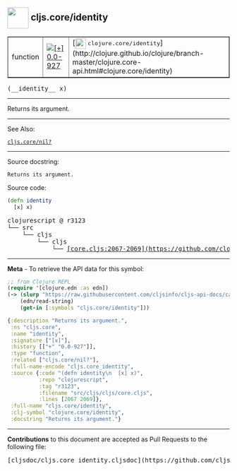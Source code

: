 ## <img width="48px" valign="middle" src="http://i.imgur.com/Hi20huC.png"> cljs.core/identity

 <table border="1">
<tr>

<td>function</td>
<td><a href="https://github.com/cljsinfo/cljs-api-docs/tree/0.0-927"><img valign="middle" alt="[+] 0.0-927" src="https://img.shields.io/badge/+-0.0--927-lightgrey.svg"></a> </td>
<td>
[<img height="24px" valign="middle" src="http://i.imgur.com/1GjPKvB.png"> <samp>clojure.core/identity</samp>](http://clojure.github.io/clojure/branch-master/clojure.core-api.html#clojure.core/identity)
</td>
</tr>
</table>

 <samp>
(__identity__ x)<br>
</samp>

---

Returns its argument.

---


See Also:

[`cljs.core/nil?`](cljs.core_nilQMARK.md)<br>

---

Source docstring:

```
Returns its argument.
```

Source code:

```clj
(defn identity
  [x] x)
```

 <pre>
clojurescript @ r3123
└── src
    └── cljs
        └── cljs
            └── <ins>[core.cljs:2067-2069](https://github.com/clojure/clojurescript/blob/r3123/src/cljs/cljs/core.cljs#L2067-L2069)</ins>
</pre>


---

__Meta__ - To retrieve the API data for this symbol:

```clj
;; from Clojure REPL
(require '[clojure.edn :as edn])
(-> (slurp "https://raw.githubusercontent.com/cljsinfo/cljs-api-docs/catalog/cljs-api.edn")
    (edn/read-string)
    (get-in [:symbols "cljs.core/identity"]))
```

```clj
{:description "Returns its argument.",
 :ns "cljs.core",
 :name "identity",
 :signature ["[x]"],
 :history [["+" "0.0-927"]],
 :type "function",
 :related ["cljs.core/nil?"],
 :full-name-encode "cljs.core_identity",
 :source {:code "(defn identity\n  [x] x)",
          :repo "clojurescript",
          :tag "r3123",
          :filename "src/cljs/cljs/core.cljs",
          :lines [2067 2069]},
 :full-name "cljs.core/identity",
 :clj-symbol "clojure.core/identity",
 :docstring "Returns its argument."}

```

---

__Contributions__ to this document are accepted as Pull Requests to the following file:

 <pre>
[cljsdoc/cljs.core_identity.cljsdoc](https://github.com/cljsinfo/cljs-api-docs/blob/master/cljsdoc/cljs.core_identity.cljsdoc)
</pre>

